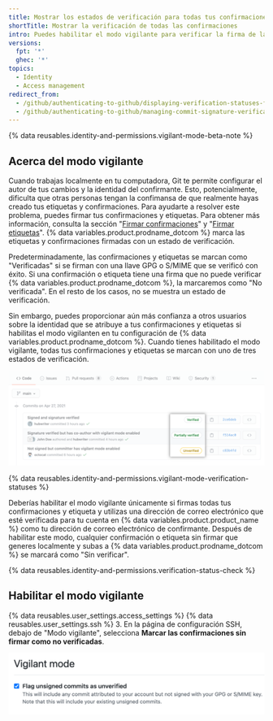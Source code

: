 ```yaml
---
title: Mostrar los estados de verificación para todas tus confirmaciones
shortTitle: Mostrar la verificación de todas las confirmaciones
intro: Puedes habilitar el modo vigilante para verificar la firma de las confirmaciones y así marcar todas tus etiquetas y confirmaciones con un estado de verificación de firma.
versions:
  fpt: '*'
  ghec: '*'
topics:
  - Identity
  - Access management
redirect_from:
  - /github/authenticating-to-github/displaying-verification-statuses-for-all-of-your-commits
  - /github/authenticating-to-github/managing-commit-signature-verification/displaying-verification-statuses-for-all-of-your-commits
---
```


{% data reusables.identity-and-permissions.vigilant-mode-beta-note %}

## Acerca del modo vigilante

Cuando trabajas localmente en tu computadora, Git te permite configurar el autor de tus cambios y la identidad del confirmante. Esto, potencialmente, dificulta que otras personas tengan la confimansa de que realmente hayas creado tus etiquetas y confirmaciones. Para ayudarte a resolver este problema, puedes firmar tus confirmaciones y etiquetas. Para obtener más información, consulta la sección "[Firmar confirmaciones](/github/authenticating-to-github/signing-commits)" y "[Firmar etiquetas](/github/authenticating-to-github/signing-tags)". {% data variables.product.prodname_dotcom %} marca las etiquetas y confirmaciones firmadas con un estado de verificación.

Predeterminadamente, las confirmaciones y etiquetas se marcan como "Verificadas" si se firman con una llave GPG o S/MIME que se verificó con éxito. Si una confirmación o etiqueta tiene una firma que no puede verificar {% data variables.product.prodname_dotcom %}, la marcaremos como "No verificada". En el resto de los casos, no se muestra un estado de verificación.

Sin embargo, puedes proporcionar aún más confianza a otros usuarios sobre la identidad que se atribuye a tus confirmaciones y etiquetas si habilitas el modo vigilanten en tu configuración de {% data variables.product.prodname_dotcom %}. Cuando tienes habilitado el modo vigilante, todas tus confirmaciones y etiquetas se marcan con uno de tres estados de verificación.

![Estados de verificación de firma](/assets/images/help/commits/signature-verification-statuses.png)

{% data reusables.identity-and-permissions.vigilant-mode-verification-statuses %}

Deberías habilitar el modo vigilante únicamente si firmas todas tus confirmaciones y etiqueta y utilizas una dirección de correo electrónico que esté verificada para tu cuenta en {% data variables.product.product_name %} como tu dirección de correo electrónico de confirmante. Después de habilitar este modo, cualquier confirmación o etiqueta sin firmar que generes localmente y subas a {% data variables.product.prodname_dotcom %} se marcará como "Sin verificar".

{% data reusables.identity-and-permissions.verification-status-check %}

## Habilitar el modo vigilante

{% data reusables.user_settings.access_settings %}
{% data reusables.user_settings.ssh %}
3. En la página de configuración SSH, debajo de "Modo vigilante", selecciona **Marcar las confirmaciones sin firmar como no verificadas**.

   ![Casilla de verificación para marcar las confirmaciones no firmadas como sin verificar](/assets/images/help/commits/vigilant-mode-checkbox.png)

